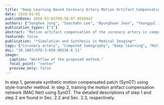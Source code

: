 ```yaml
---
title: "Deep Learning Based Coronary Artery Motion Artifact Compensation Using Style-Transfer Synthesis in CT Images"
date: 2018-01-01
publishDate: 2020-03-03T09:58:07.955944Z
authors: ["Sunghee Jung", "Soochahn Lee", "Byunghwan Jeon", "Yeonggul Jang", "Hyuk-Jae Chang"]
publication_types: ["1"]
abstract: "Motion artifact compensation of the coronary artery in computed tomography (CT) is required to quantify the risk of coronary artery disease more accurately. We present a novel method based on deep learning for motion artifact compensation in coronary CT angiography (CCTA). The ground-truth, i.e., coronary artery without motion, was synthesized using full-phase four-dimensional (4D) CT by applying style-transfer method because it is medically impossible to obtain in practice. The network for motion artifact compensation based on very deep convolutional neural network (CNN) is trained using the synthesized ground-truth. An observer study was performed for the evaluation of the proposed method. The motion artifacts were markedly reduced and boundaries of the coronary artery were much sharper than before applying the proposed method, with a strong inter-observer agreement (kappa = 0.78)."
featured: false
publication: "*Simulation and Synthesis in Medical Imaging*"
tags: ["Coronary artery", "Computed tomography", "Deep learning", "Motion artifact compensation", "Style-transfer"]
doi: "10.1007/978-3-030-00536-8_11"
image:
  caption: "Workflow of the proposed method."
  focal_point: "center"
  preview_only: false
---
```

In step 1, generate synthetic motion compensated patch (SynGT) using style-transfer method. In step 2, training the motion artifact compensation network (MAC Net) using SynGT. The detailed descriptions of step 1 and step 2 are found in Sec. 2.2 and Sec. 2.3, respectively.
